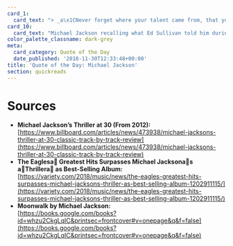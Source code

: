 ```yaml
---
card_1:
  card_text: "> _a\x1CNever forget where your talent came from, that your talent is a gift from God.a\x1D_"
card_10:
  card_text: "Michael Jackson recalling what Ed Sullivan told him during their first meeting. On this day, in 1982, the \"Thriller\" album debuted - a worldwide sensation. Only in August this year, the Eaglesa\x19 Greatest Hits topped it as the best-selling album of all time.\n\n[view sources](https://smarthernews.com/18-11-30-jackson-qtd/)"
color_palette_classname: dark-grey
meta:
  card_category: Quote of the Day
  date_published: '2018-11-30T12:33:48+00:00'
title: 'Quote of the Day: Michael Jackson'
section: quickreads
---
```

Sources
=======

*   **Michael Jackson’s Thriller at 30 (From 2012):**  
    [https://www.billboard.com/articles/news/473938/michael-jacksons-thriller-at-30-classic-track-by-track-review](https://www.billboard.com/articles/news/473938/michael-jacksons-thriller-at-30-classic-track-by-track-review)
*   **The Eaglesa Greatest Hits Surpasses Michael Jacksonas aThrillera as Best-Selling Album:**  
    [https://variety.com/2018/music/news/the-eagles-greatest-hits-surpasses-michael-jacksons-thriller-as-best-selling-album-1202911115/](https://variety.com/2018/music/news/the-eagles-greatest-hits-surpasses-michael-jacksons-thriller-as-best-selling-album-1202911115/)
*   **Moonwalk by Michael Jackson:**  
    [https://books.google.com/books?id=whzu2CkgLqIC&printsec=frontcover#v=onepage&q&f=false](https://books.google.com/books?id=whzu2CkgLqIC&printsec=frontcover#v=onepage&q&f=false)